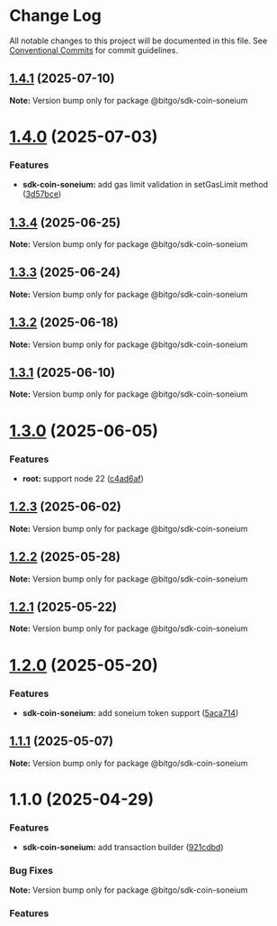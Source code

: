 # Change Log

All notable changes to this project will be documented in this file.
See [Conventional Commits](https://conventionalcommits.org) for commit guidelines.

## [1.4.1](https://github.com/BitGo/BitGoJS/compare/@bitgo/sdk-coin-soneium@1.4.0...@bitgo/sdk-coin-soneium@1.4.1) (2025-07-10)

**Note:** Version bump only for package @bitgo/sdk-coin-soneium

# [1.4.0](https://github.com/BitGo/BitGoJS/compare/@bitgo/sdk-coin-soneium@1.3.4...@bitgo/sdk-coin-soneium@1.4.0) (2025-07-03)

### Features

- **sdk-coin-soneium:** add gas limit validation in setGasLimit method ([3d57bce](https://github.com/BitGo/BitGoJS/commit/3d57bcebf8444c25ddb7d4ebcaf67395bd29fb70))

## [1.3.4](https://github.com/BitGo/BitGoJS/compare/@bitgo/sdk-coin-soneium@1.3.3...@bitgo/sdk-coin-soneium@1.3.4) (2025-06-25)

**Note:** Version bump only for package @bitgo/sdk-coin-soneium

## [1.3.3](https://github.com/BitGo/BitGoJS/compare/@bitgo/sdk-coin-soneium@1.3.2...@bitgo/sdk-coin-soneium@1.3.3) (2025-06-24)

**Note:** Version bump only for package @bitgo/sdk-coin-soneium

## [1.3.2](https://github.com/BitGo/BitGoJS/compare/@bitgo/sdk-coin-soneium@1.3.1...@bitgo/sdk-coin-soneium@1.3.2) (2025-06-18)

**Note:** Version bump only for package @bitgo/sdk-coin-soneium

## [1.3.1](https://github.com/BitGo/BitGoJS/compare/@bitgo/sdk-coin-soneium@1.3.0...@bitgo/sdk-coin-soneium@1.3.1) (2025-06-10)

**Note:** Version bump only for package @bitgo/sdk-coin-soneium

# [1.3.0](https://github.com/BitGo/BitGoJS/compare/@bitgo/sdk-coin-soneium@1.2.3...@bitgo/sdk-coin-soneium@1.3.0) (2025-06-05)

### Features

- **root:** support node 22 ([c4ad6af](https://github.com/BitGo/BitGoJS/commit/c4ad6af2e8896221417c303f0f6b84652b493216))

## [1.2.3](https://github.com/BitGo/BitGoJS/compare/@bitgo/sdk-coin-soneium@1.2.2...@bitgo/sdk-coin-soneium@1.2.3) (2025-06-02)

**Note:** Version bump only for package @bitgo/sdk-coin-soneium

## [1.2.2](https://github.com/BitGo/BitGoJS/compare/@bitgo/sdk-coin-soneium@1.2.1...@bitgo/sdk-coin-soneium@1.2.2) (2025-05-28)

**Note:** Version bump only for package @bitgo/sdk-coin-soneium

## [1.2.1](https://github.com/BitGo/BitGoJS/compare/@bitgo/sdk-coin-soneium@1.2.0...@bitgo/sdk-coin-soneium@1.2.1) (2025-05-22)

**Note:** Version bump only for package @bitgo/sdk-coin-soneium

# [1.2.0](https://github.com/BitGo/BitGoJS/compare/@bitgo/sdk-coin-soneium@1.1.1...@bitgo/sdk-coin-soneium@1.2.0) (2025-05-20)

### Features

- **sdk-coin-soneium:** add soneium token support ([5aca714](https://github.com/BitGo/BitGoJS/commit/5aca714929c34b463fd3c939afcf0792570ed8e8))

## [1.1.1](https://github.com/BitGo/BitGoJS/compare/@bitgo/sdk-coin-soneium@1.1.0...@bitgo/sdk-coin-soneium@1.1.1) (2025-05-07)

**Note:** Version bump only for package @bitgo/sdk-coin-soneium

# 1.1.0 (2025-04-29)

### Features

- **sdk-coin-soneium:** add transaction builder ([921cdbd](https://github.com/BitGo/BitGoJS/commit/921cdbd641574faf06880bfbb0a37db03fac55b6))

### Bug Fixes

**Note:** Version bump only for package @bitgo/sdk-coin-soneium

### Features
